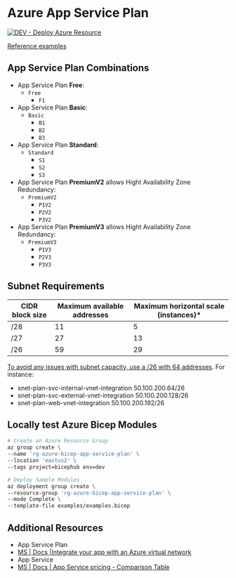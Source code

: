 # Azure App Service Plan

[![DEV - Deploy Azure Resource](https://github.com/ArtiomLK/azure-bicep-app-service-plan/actions/workflows/dev.orchestrator.yml/badge.svg?branch=main&event=push)](https://github.com/ArtiomLK/azure-bicep-app-service-plan/actions/workflows/dev.orchestrator.yml)

[Reference examples][1]

## App Service Plan Combinations

- App Service Plan **Free**:
  - `Free`
    - `F1`
- App Service Plan **Basic**:
  - `Basic`
    - `B1`
    - `B2`
    - `B3`
- App Service Plan **Standard**:
  - `Standard`
    - `S1`
    - `S2`
    - `S3`
- App Service Plan **PremiumV2** allows Hight Availability Zone Redundancy:
  - `PremiumV2`
    - `P1V2`
    - `P2V2`
    - `P3V2`
- App Service Plan **PremiumV3** allows Hight Availability Zone Redundancy:
  - `PremiumV3`
    - `P1V3`
    - `P2V3`
    - `P3V3`

## Subnet Requirements

| CIDR block size | Maximum available addresses | Maximum horizontal scale (instances)* |
| --------------- | --------------------------- | ------------------------------------- |
| /28             | 11                          | 5                                     |
| /27             | 27                          | 13                                    |
| /26             | 59                          | 29                                    |

[To avoid any issues with subnet capacity, use a /26 with 64 addresses][4]. For instance:

- snet-plan-svc-internal-vnet-integration 50.100.200.64/26
- snet-plan-svc-external-vnet-integration 50.100.200.128/26
- snet-plan-web-vnet-integration 50.100.200.192/26

## Locally test Azure Bicep Modules

```bash
# Create an Azure Resource Group
az group create \
--name 'rg-azure-bicep-app-service-plan' \
--location 'eastus2' \
--tags project=bicephub env=dev

# Deploy Sample Modules
az deployment group create \
--resource-group 'rg-azure-bicep-app-service-plan' \
--mode Complete \
--template-file examples/examples.bicep
```

## Additional Resources

- App Service Plan
- [MS | Docs |Integrate your app with an Azure virtual network][3]
- App Service
- [MS | Docs | App Service pricing - Comparison Table][2]

[1]: ./examples/examples.bicep
[2]: https://azure.microsoft.com/en-us/pricing/details/app-service/windows/
[3]: https://learn.microsoft.com/en-us/azure/app-service/overview-vnet-integration
[4]: https://learn.microsoft.com/en-us/azure/app-service/overview-vnet-integration#subnet-requirements
